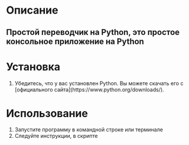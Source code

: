 <h1>Описание</h1>
<h2>Простой переводчик на Python, это простое консольное приложение на Python</h2>

<h1>Установка</h1>
<ol>
	<li>Убедитесь, что у вас установлен Python. Вы можете скачать его с [официального сайта](https://www.python.org/downloads/).</li>
</ol>

<h1>Использование</h1>
<ol>
	<li>Запустите программу в командной строке или терминале</li>
	<li>Следуйте инструкции, в скрипте</li>
</ol>
